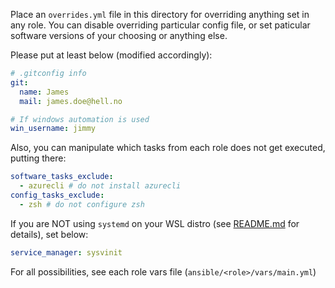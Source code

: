 Place an `overrides.yml` file in this directory for overriding anything set in any role.
You can disable overriding particular config file, or set paticular software versions of your choosing or anything else.

Please put at least below (modified accordingly):

```yaml
# .gitconfig info
git:
  name: James
  mail: james.doe@hell.no

# If windows automation is used
win_username: jimmy
```

Also, you can manipulate which tasks from each role does not get executed, putting there:

```yaml
software_tasks_exclude:
  - azurecli # do not install azurecli
config_tasks_exclude:
  - zsh # do not configure zsh
```

If you are NOT using `systemd` on your WSL distro (see [README.md](./README.md) for details), set below:

```yaml
service_manager: sysvinit
```

For all possibilities, see each role vars file (`ansible/<role>/vars/main.yml`)
